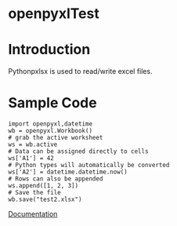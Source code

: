 # openpyxlTest
Introduction 
=

Pythonpxlsx is used to read/write excel files. 

Sample Code
=
```
import openpyxl,datetime
wb = openpyxl.Workbook()
# grab the active worksheet
ws = wb.active
# Data can be assigned directly to cells
ws['A1'] = 42
# Python types will automatically be converted
ws['A2'] = datetime.datetime.now()
# Rows can also be appended
ws.append([1, 2, 3])
# Save the file
wb.save("test2.xlsx")
```

[Documentation](https://openpyxl.readthedocs.io/en/stable/)
